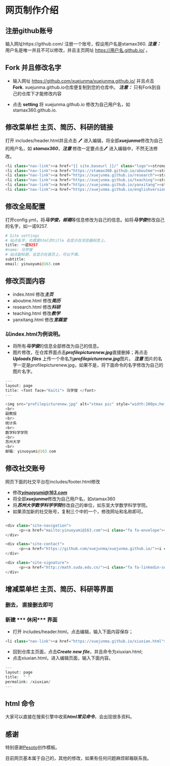 # 网页制作介绍

## 注册github账号
输入网址https://github.com/ 注册一个账号，假设用户名是stamax360. ***注意：*** 用户名是唯一并且不可以修改，并且主页网址 https://用户名.github.io/ 。 

## Fork 并且修改名字

- 输入网址 https://github.com/xuejunma/xuejunma.github.io/ 并且点击 **Fork**. xuejunma.github.io仓库便复制到您的仓库中。
***注意：*** 只有Fork到自己的仓库下才能修改内容

- 点击 **setting**  将 xuejunma.github.io 修改为自己用户名，如 stamax360.github.io. 



##  修改菜单栏 主页、简历、科研的链接
打开 includes/header.html并且点击 🖊   进入编辑，将全部***xuejunma***修改为自己的用户名，如 ***stamax360***，***注意*** 修改一定要点击🖊   进入编辑中，不然无法修改。

```php 
<li class="nav-link"><a href="{{ site.baseurl }}/" class="logo"><strong>主页</strong></a>
<li class="nav-link"><a href="https://stamax360.github.io/aboutme"><strong>简历</strong></a>
<li class="nav-link"><a href="https://xuejunma.github.io/research"><strong>科研</strong></a>
<li class="nav-link"><a href="https://xuejunma.github.io/teaching"><strong>教学</strong></a>
<li class="nav-link"><a href="https://xuejunma.github.io/yanxitang"><strong>言蹊堂</strong></a>
<li class="nav-link"><a href="https://xuejunma.github.io/englishversion"><strong>ENGLISHVERSION</strong></a>
```

## 修改全局配置
打开config.yml，将***马学俊，邮箱***等信息修改为自己的信息。如将***马学俊***修改自己的名字，如一诺9257.

```php
# Site settings
# 站点名字，也就是html的title 会显示在浏览器标签上。
title: 一诺9257
#name: 马学俊
# 站点副标题，会显示在首页上，可以不填。
subtitle: 
email: yinuoyumi@163.com
```

## 修改页面内容
* index.html 修改***主页***
* aboutme.html 修改***简历***
* research.html 修改***科研***
* teaching.html 修改***教学***
* yanxitang.html 修改***言蹊堂***

### 以index.html为例说明。

* 将所有***马学俊***的信息全部修改为自己的信息。
* 图片修改，在仓库界面点击***profilepicturenew.jpg***直接删掉；再点击***Uploads files*** 上传一个命名为***profilepicturenew.jpg***图片。 ***注意*** 图片的名字一定是profilepicturenew.jpg，如果不是，将下面命令的名字修改为自己的图片名字。

```php   
---
layout: page
title: <font face="Kaiti"> 马学俊 </font>
---

<img src="profilepicturenew.jpg" alt="stmax pic" style="width:200px;height:220px;" title="stamax "; algin="middle">
<br>
副教授
<br>
统计系
<br>
数学科学学院 
<br>
苏州大学
<br>
邮箱: yinuoyumi@163.com

```


## 修改社交账号
网页下面的社交平台在includes/footer.html修改

* 修改***yinuoyumi@163.com***  
* 将全部***xuejunma***修改为自己用户名，如stamax360
* 将***苏州大学数学科学学院***修改自己的单位，如东吴大学数学科学学院。
* 如果添加新的社交账号，复制三个中的一个，修改网址和名称即可。
```php

<div class="site-navigation">
      <p><a href="mailto:yinuoyumi@163.com"><i class="fa fa-envelope"></i> E-mail</a></p>
</div>

<div class="site-contact">
      <p><a href="https://github.com/xuejunma/xuejunma.github.io/"><i class="fa fa-github"></i> GitHub</a></p>
</div>

<div class="site-signature">
      <p><a href="http://math.suda.edu.cn/"><i class="fa fa-linkedin-square"></i> 苏州大学数学科学学院</a></p>
</div>
```

##  增减菜单栏 主页、简历、科研等界面

### 删去， 直接删去即可
### 新建 *** 休闲*** 界面 
* 打开 includes/header.html，点击编辑，输入下面内容保存； 

```php 
<li class="nav-link"><a href="https://xuejunma.github.io/xiuxian.html"><strong>休闲</strong></a>

```

* 回到仓库主页面，点击***Create new file***，并且命令为xiuxian.html;
* 点击xiuxian.html，进入编辑页面，输入下面内容。

```php
---
layout: page
title:  " "
permalink: /xiuxian/
---
```

## html 命令
 大家可以直接在搜索引擎中收索***html常见命令***，会出现很多资料。
 
## 感谢
特别感谢[Pesoto](https://pesoto.github.io/)创作模板。

目前网页基本属于自己的，其他的修改，如果有任何问题麻烦邮箱联系我。 


